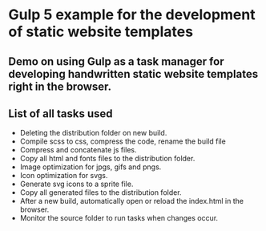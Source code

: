 # Gulp 5 example for the development of static website templates

## Demo on using Gulp as a task manager for developing handwritten static website templates right in the browser.

## List of all tasks used

- Deleting the distribution folder on new build.
- Compile scss to css, compress the code, rename the build file
- Compress and concatenate js files.
- Copy all html and fonts files to the distribution folder.
- Image optimization for jpgs, gifs and pngs.
- Icon optimization for svgs.
- Generate svg icons to a sprite file.
- Copy all generated files to the distribution folder.
- After a new build, automatically open or reload the index.html in the browser.
- Monitor the source folder to run tasks when changes occur.
